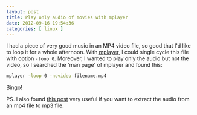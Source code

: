 ```yaml
--- 
layout: post
title: Play only audio of movies with mplayer
date: 2012-09-16 19:54:36
categories: [ linux ]
---
```


I had a piece of very good music in an MP4 video file, so good that I'd like to loop it for a whole afternoon.
With [mplayer][mplayer], I could single cycle this file with option `-loop 0`.
Moreover, I wanted to play only the audio but not the video, so I searched the 'man page' of mplayer and found this:

<!-- more -->

``` bash
mplayer -loop 0 -novideo filename.mp4
```

Bingo!

PS. I also found [this post][extract-audio] very useful if you want to extract the audio from an mp4 file to mp3 file.

[mplayer]:          http://www.mplayerhq.hu/
[extract-audio]:    http://blog.edwards-research.com/2010/12/linux-extract-audio-from-mp4-video-audio-to-mp3-audio/
